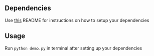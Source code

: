 
## Dependencies 

Use [this](https://github.com/QISKit/qiskit-api-py) README for instructions on how to setup your dependencies 

## Usage
 
Run `python demo.py` in terminal after setting up your dependencies

